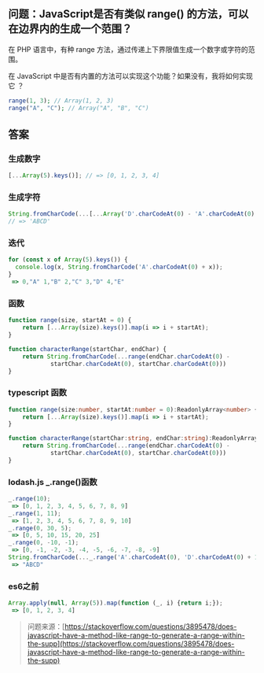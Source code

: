 ## 问题：JavaScript是否有类似 range() 的方法，可以在边界内的生成一个范围？

在 PHP 语言中，有种 range 方法，通过传递上下界限值生成一个数字或字符的范围。

在 JavaScript 中是否有内置的方法可以实现这个功能？如果没有，我将如何实现它
？

```php
range(1, 3); // Array(1, 2, 3)
range("A", "C"); // Array("A", "B", "C")
```

## 答案

### 生成数字

```js
[...Array(5).keys()]; // => [0, 1, 2, 3, 4]
```

### 生成字符

```js
String.fromCharCode(...[...Array('D'.charCodeAt(0) - 'A'.charCodeAt(0) + 1).keys()].map(i => i + 'A'.charCodeAt(0)));
// => 'ABCD'
```

### 迭代

```js
for (const x of Array(5).keys()) {
  console.log(x, String.fromCharCode('A'.charCodeAt(0) + x));
}
 => 0,"A" 1,"B" 2,"C" 3,"D" 4,"E"
```

### 函数

```js
function range(size, startAt = 0) {
    return [...Array(size).keys()].map(i => i + startAt);
}

function characterRange(startChar, endChar) {
    return String.fromCharCode(...range(endChar.charCodeAt(0) -
            startChar.charCodeAt(0), startChar.charCodeAt(0)))
}
```

### typescript 函数

```ts
function range(size:number, startAt:number = 0):ReadonlyArray<number> {
    return [...Array(size).keys()].map(i => i + startAt);
}

function characterRange(startChar:string, endChar:string):ReadonlyArray<string> {
    return String.fromCharCode(...range(endChar.charCodeAt(0) -
            startChar.charCodeAt(0), startChar.charCodeAt(0)))
}
```

### lodash.js _.range()函数

```js
_.range(10);
 => [0, 1, 2, 3, 4, 5, 6, 7, 8, 9]
_.range(1, 11);
 => [1, 2, 3, 4, 5, 6, 7, 8, 9, 10]
_.range(0, 30, 5);
 => [0, 5, 10, 15, 20, 25]
_.range(0, -10, -1);
 => [0, -1, -2, -3, -4, -5, -6, -7, -8, -9]
String.fromCharCode(..._.range('A'.charCodeAt(0), 'D'.charCodeAt(0) + 1));
 => "ABCD"
```

### es6之前

```js
Array.apply(null, Array(5)).map(function (_, i) {return i;});
 => [0, 1, 2, 3, 4]
```


> 问题来源：[https://stackoverflow.com/questions/3895478/does-javascript-have-a-method-like-range-to-generate-a-range-within-the-supp](https://stackoverflow.com/questions/3895478/does-javascript-have-a-method-like-range-to-generate-a-range-within-the-supp)